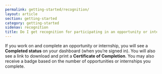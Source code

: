```yaml
---
permalink: getting-started/recognition/
layout: article
section: getting-started
category: getting-started
sidenav: recognition
title: Do I get recognition for participating in an opportunity or internship?
---
```


If you work on and complete an opportunity or internship, you will see a **Completed status** on your dashboard (when you’re signed in). You will also see a link to download and print a **Certificate of Completion**. You may also receive a badge based on the number of opportunities or internships you complete.
